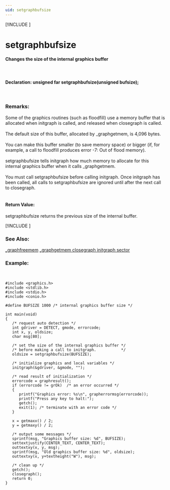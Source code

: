 ```yaml
---
uid: setgraphbufsize
---
```

[!INCLUDE [](graphics_header.md)]
# setgraphbufsize

#### Changes the size of the internal graphics buffer

<br>

#### Declaration:  unsigned far setgraphbufsize(unsigned bufsize);

<br>

### Remarks:
Some of the graphics routines (such as floodfill) use a memory buffer that is allocated when initgraph is called, and released when closegraph is called.<br><br>
The default size of this buffer, allocated by _graphgetmem, is 4,096 bytes.<br><br>
You can make this buffer smaller (to save memory space) or bigger (if, for example, a call to floodfill produces error -7: Out of flood memory).<br><br>
setgraphbufsize tells initgraph how much memory to allocate for this internal graphics buffer when it calls _graphgetmem.<br><br>
You must call setgraphbufsize before calling initgraph. Once initgraph has been called, all calls to setgraphbufsize are ignored until after the next call to closegraph.<br><br>

#### Return Value:
setgraphbufsize returns the previous size of the internal buffer.

[!INCLUDE [](portability.md)]

### See Also:
<div class="data"><a href="_graphfreemem.md">  _graphfreemem</a> <a href="_graphgetmem.md">  _graphgetmem </a> <a href="closegraph.md">  closegraph   </a> <a href="initgraph.md">  initgraph    </a>
<a href="sector.md">  sector       </a>
<br></div>

### Example:

<br>

```
#include <graphics.h>
#include <stdlib.h>
#include <stdio.h>
#include <conio.h>

#define BUFSIZE 1000 /* internal graphics buffer size */

int main(void)
{
   /* request auto detection */
   int gdriver = DETECT, gmode, errorcode;
   int x, y, oldsize;
   char msg[80];

   /* set the size of the internal graphics buffer */
   /* before making a call to initgraph.           */
   oldsize = setgraphbufsize(BUFSIZE);

   /* initialize graphics and local variables */
   initgraph(&gdriver, &gmode, "");

   /* read result of initialization */
   errorcode = graphresult();
   if (errorcode != grOk)  /* an error occurred */
   {
      printf("Graphics error: %s\n", grapherrormsg(errorcode));
      printf("Press any key to halt:");
      getch();
      exit(1); /* terminate with an error code */
   }

   x = getmaxx() / 2;
   y = getmaxy() / 2;

   /* output some messages */
   sprintf(msg, "Graphics buffer size: %d", BUFSIZE);
   settextjustify(CENTER_TEXT, CENTER_TEXT);
   outtextxy(x, y, msg);
   sprintf(msg, "Old graphics buffer size: %d", oldsize);
   outtextxy(x, y+textheight("W"), msg);

   /* clean up */
   getch();
   closegraph();
   return 0;
}
```

<br>